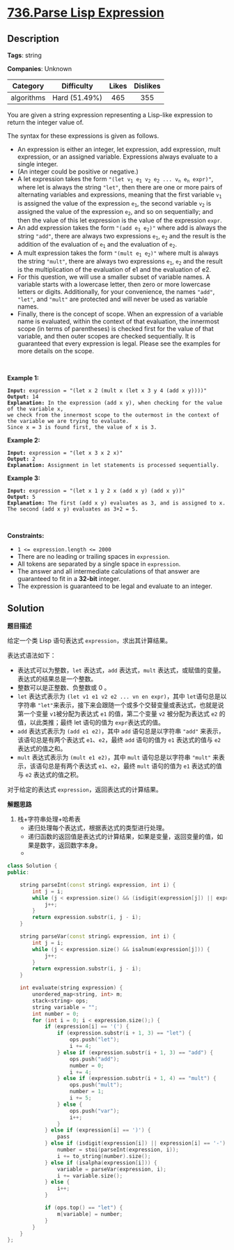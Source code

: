 # [736.Parse Lisp Expression](https://leetcode.com/problems/parse-lisp-expression/description/)

## Description

**Tags**: string

**Companies**: Unknown

|  Category  |  Difficulty   | Likes | Dislikes |
| :--------: | :-----------: | :---: | :------: |
| algorithms | Hard (51.49%) |  465  |   355    |

<p>You are given a string expression representing a Lisp-like expression to return the integer value of.</p>
<p>The syntax for these expressions is given as follows.</p>
<ul>
  <li>An expression is either an integer, let expression, add expression, mult expression, or an assigned variable. Expressions always evaluate to a single integer.</li>
  <li>(An integer could be positive or negative.)</li>
  <li>A let expression takes the form <code>&quot;(let v<sub>1</sub> e<sub>1</sub> v<sub>2</sub> e<sub>2</sub> ... v<sub>n</sub> e<sub>n</sub> expr)&quot;</code>, where let is always the string <code>&quot;let&quot;</code>, then there are one or more pairs of alternating variables and expressions, meaning that the first variable <code>v<sub>1</sub></code> is assigned the value of the expression <code>e<sub>1</sub></code>, the second variable <code>v<sub>2</sub></code> is assigned the value of the expression <code>e<sub>2</sub></code>, and so on sequentially; and then the value of this let expression is the value of the expression <code>expr</code>.</li>
  <li>An add expression takes the form <code>&quot;(add e<sub>1</sub> e<sub>2</sub>)&quot;</code> where add is always the string <code>&quot;add&quot;</code>, there are always two expressions <code>e<sub>1</sub></code>, <code>e<sub>2</sub></code> and the result is the addition of the evaluation of <code>e<sub>1</sub></code> and the evaluation of <code>e<sub>2</sub></code>.</li>
  <li>A mult expression takes the form <code>&quot;(mult e<sub>1</sub> e<sub>2</sub>)&quot;</code> where mult is always the string <code>&quot;mult&quot;</code>, there are always two expressions <code>e<sub>1</sub></code>, <code>e<sub>2</sub></code> and the result is the multiplication of the evaluation of e1 and the evaluation of e2.</li>
  <li>For this question, we will use a smaller subset of variable names. A variable starts with a lowercase letter, then zero or more lowercase letters or digits. Additionally, for your convenience, the names <code>&quot;add&quot;</code>, <code>&quot;let&quot;</code>, and <code>&quot;mult&quot;</code> are protected and will never be used as variable names.</li>
  <li>Finally, there is the concept of scope. When an expression of a variable name is evaluated, within the context of that evaluation, the innermost scope (in terms of parentheses) is checked first for the value of that variable, and then outer scopes are checked sequentially. It is guaranteed that every expression is legal. Please see the examples for more details on the scope.</li>
</ul>
<p>&nbsp;</p>
<p><strong class="example">Example 1:</strong></p>
<pre><code><strong>Input:</strong> expression = &quot;(let x 2 (mult x (let x 3 y 4 (add x y))))&quot;
<strong>Output:</strong> 14
<strong>Explanation:</strong> In the expression (add x y), when checking for the value of the variable x,
we check from the innermost scope to the outermost in the context of the variable we are trying to evaluate.
Since x = 3 is found first, the value of x is 3.</code></pre>
<p><strong class="example">Example 2:</strong></p>
<pre><code><strong>Input:</strong> expression = &quot;(let x 3 x 2 x)&quot;
<strong>Output:</strong> 2
<strong>Explanation:</strong> Assignment in let statements is processed sequentially.</code></pre>
<p><strong class="example">Example 3:</strong></p>
<pre><code><strong>Input:</strong> expression = &quot;(let x 1 y 2 x (add x y) (add x y))&quot;
<strong>Output:</strong> 5
<strong>Explanation:</strong> The first (add x y) evaluates as 3, and is assigned to x.
The second (add x y) evaluates as 3+2 = 5.</code></pre>
<p>&nbsp;</p>
<p><strong>Constraints:</strong></p>
<ul>
  <li><code>1 &lt;= expression.length &lt;= 2000</code></li>
  <li>There are no leading or trailing spaces in <code>expression</code>.</li>
  <li>All tokens are separated by a single space in <code>expression</code>.</li>
  <li>The answer and all intermediate calculations of that answer are guaranteed to fit in a <strong>32-bit</strong> integer.</li>
  <li>The expression is guaranteed to be legal and evaluate to an integer.</li>
</ul>

## Solution

**题目描述**

给定一个类 Lisp 语句表达式 `expression`，求出其计算结果。

表达式语法如下：

- 表达式可以为整数，`let` 表达式，`add` 表达式，`mult` 表达式，或赋值的变量。表达式的结果总是一个整数。
- 整数可以是正整数、负整数或 0 。
- `let` 表达式表示为 `(let v1 e1 v2 e2 ... vn en expr)`，其中 `let`语句总是以字符串 `"let"`来表示，接下来会跟随一个或多个交替变量或表达式，也就是说第一个变量 `v1`被分配为表达式 `e1` 的值，第二个变量 `v2` 被分配为表达式 `e2` 的值，以此类推；最终 let 语句的值为 `expr`表达式的值。
- `add` 表达式表示为 `(add e1 e2)`，其中 `add` 语句总是以字符串 `"add"` 来表示，该语句总是有两个表达式 `e1`、`e2`，最终 `add` 语句的值为 `e1` 表达式的值与 `e2` 表达式的值之和。
- `mult` 表达式表示为 `(mult e1 e2)`，其中 `mult` 语句总是以字符串 `"mult"` 来表示，该语句总是有两个表达式 `e1`、`e2`，最终 `mult` 语句的值为 `e1` 表达式的值与 `e2` 表达式的值之积。

对于给定的表达式 `expression`，返回表达式的计算结果。

**解题思路**

1. 栈+字符串处理+哈希表
   - 递归处理每个表达式，根据表达式的类型进行处理。
   - 递归函数的返回值是表达式的计算结果，如果是变量，返回变量的值，如果是数字，返回数字本身。
   -

```cpp
class Solution {
public:

    string parseInt(const string& expression, int i) {
        int j = i;
        while (j < expression.size() && (isdigit(expression[j]) || expression[j] == '-')) {
            j++;
        }
        return expression.substr(i, j - i);
    }

    string parseVar(const string& expression, int i) {
        int j = i;
        while (j < expression.size() && isalnum(expression[j])) {
            j++;
        }
        return expression.substr(i, j - i);
    }

    int evaluate(string expression) {
        unordered_map<string, int> m;
        stack<string> ops;
        string variable = "";
        int number = 0;
        for (int i = 0; i < expression.size();) {
            if (expression[i] == '(') {
                if (expression.substr(i + 1, 3) == "let") {
                    ops.push("let");
                    i += 4;
                } else if (expression.substr(i + 1, 3) == "add") {
                    ops.push("add");
                    number = 0;
                    i += 4;
                } else if (expression.substr(i + 1, 4) == "mult") {
                    ops.push("mult");
                    number = 1;
                    i += 5;
                } else {
                    ops.push("var");
                    i++;
                }
            } else if (expression[i] == ')') {
                pass
            } else if (isdigit(expression[i]) || expression[i] == '-') {
                number = stoi(parseInt(expression, i));
                i += to_string(number).size();
            } else if (isalpha(expression[i])) {
                variable = parseVar(expression, i);
                i += variable.size();
            } else {
                i++;
            }

            if (ops.top() == "let") {
                m[variable] = number;
            }
        }
    }
};
